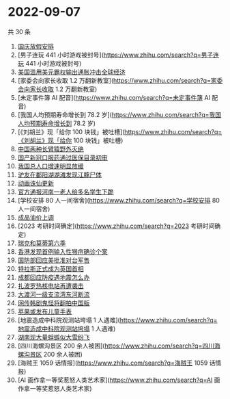 # 2022-09-07

共 30 条

<!-- BEGIN -->
<!-- 最后更新时间 Wed Sep 07 2022 23:09:07 GMT+0800 (China Standard Time) -->

1. [国庆放假安排](https://www.zhihu.com/search?q=国庆放假安排)
1. [男子连玩 441 小时游戏被封号](https://www.zhihu.com/search?q=男子连玩 441
   小时游戏被封号)
1. [美国滥用美元霸权输出通胀冲击全球经济](https://www.zhihu.com/search?q=美国滥用美元霸权输出通胀冲击全球经济)
1. [家委会向家长收取 1.2
   万翻新教室](https://www.zhihu.com/search?q=家委会向家长收取 1.2 万翻新教室)
1. [未定事件簿 AI 配音](https://www.zhihu.com/search?q=未定事件簿 AI 配音)
1. [我国人均预期寿命增长到 78.2
   岁](https://www.zhihu.com/search?q=我国人均预期寿命增长到 78.2 岁)
1. [《刘胡兰》现「给你 100
   块钱」被吐槽](https://www.zhihu.com/search?q=《刘胡兰》现「给你 100
   块钱」被吐槽)
1. [中国两种长臂猿野外灭绝](https://www.zhihu.com/search?q=中国两种长臂猿野外灭绝)
1. [国产新冠口服药通过医保目录初审](https://www.zhihu.com/search?q=国产新冠口服药通过医保目录初审)
1. [我国总人口增速明显放缓](https://www.zhihu.com/search?q=我国总人口增速明显放缓)
1. [驴友在鄱阳湖湖滩发现江豚尸体](https://www.zhihu.com/search?q=驴友在鄱阳湖湖滩发现江豚尸体)
1. [动画诛仙更新](https://www.zhihu.com/search?q=动画诛仙更新)
1. [官方通报河南一老人给多名学生下跪](https://www.zhihu.com/search?q=官方通报河南一老人给多名学生下跪)
1. [学校安排 80 人一间宿舍](https://www.zhihu.com/search?q=学校安排 80
   人一间宿舍)
1. [成品油价上调](https://www.zhihu.com/search?q=成品油价上调)
1. [2023 考研时间确定](https://www.zhihu.com/search?q=2023 考研时间确定)
1. [瑞克和莫蒂第六季](https://www.zhihu.com/search?q=瑞克和莫蒂第六季)
1. [香港发现首例输入性猴痘确诊个案](https://www.zhihu.com/search?q=香港发现首例输入性猴痘确诊个案)
1. [国防部回应美批准对台军售](https://www.zhihu.com/search?q=国防部回应美批准对台军售)
1. [特拉斯正式成为英国首相](https://www.zhihu.com/search?q=特拉斯正式成为英国首相)
1. [成都回应防疫遇地震怎么办](https://www.zhihu.com/search?q=成都回应防疫遇地震怎么办)
1. [扎波罗热核电站再遭袭击](https://www.zhihu.com/search?q=扎波罗热核电站再遭袭击)
1. [大渡河一级支流湾东河断流](https://www.zhihu.com/search?q=大渡河一级支流湾东河断流)
1. [网传韩剧鬼怪将翻拍中国版](https://www.zhihu.com/search?q=网传韩剧鬼怪将翻拍中国版)
1. [苹果或发布儿童手表](https://www.zhihu.com/search?q=苹果或发布儿童手表)
1. [地震造成中科院观测站垮塌 1
   人遇难](https://www.zhihu.com/search?q=地震造成中科院观测站垮塌 1 人遇难)
1. [湖南现大量蜉蝣似大雪纷飞](https://www.zhihu.com/search?q=湖南现大量蜉蝣似大雪纷飞)
1. [四川海螺沟景区 200 余人被困](https://www.zhihu.com/search?q=四川海螺沟景区
   200 余人被困)
1. [海贼王 1059 话情报](https://www.zhihu.com/search?q=海贼王 1059 话情报)
1. [AI 画作拿一等奖惹怒人类艺术家](https://www.zhihu.com/search?q=AI
   画作拿一等奖惹怒人类艺术家)

<!-- END -->
